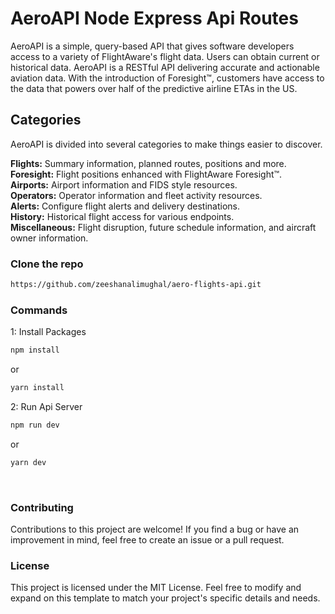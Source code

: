 # AeroAPI Node Express Api Routes

AeroAPI is a simple, query-based API that gives software developers access to a variety of FlightAware's flight data. Users can obtain current or historical data. AeroAPI is a RESTful API delivering accurate and actionable aviation data. With the introduction of Foresight™, customers have access to the data that powers over half of the predictive airline ETAs in the US.

## Categories

AeroAPI is divided into several categories to make things easier to discover.

<b>Flights:</b> Summary information, planned routes, positions and more.  
<b>Foresight:</b> Flight positions enhanced with FlightAware Foresight™.  
<b>Airports:</b> Airport information and FIDS style resources.  
<b>Operators:</b> Operator information and fleet activity resources.  
<b>Alerts:</b> Configure flight alerts and delivery destinations.  
<b>History:</b> Historical flight access for various endpoints.  
<b>Miscellaneous:</b> Flight disruption, future schedule information, and aircraft owner information.  

### Clone the repo

```bash
https://github.com/zeeshanalimughal/aero-flights-api.git
```

### Commands

1: Install Packages

```bash
npm install
```

or

```bash
yarn install
```

2: Run Api Server

```bash
npm run dev
```

or

```bash
yarn dev
```
<br>

### Contributing
Contributions to this project are welcome! If you find a bug or have an improvement in mind, feel free to create an issue or a pull request.

### License
This project is licensed under the MIT License.
Feel free to modify and expand on this template to match your project's specific details and needs.


